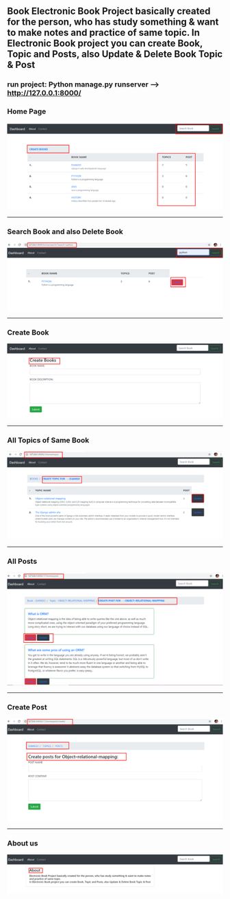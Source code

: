 ## Book Electronic Book Project basically created for the person, who has study something &amp; want to make notes and practice of same topic.             In Electronic Book project you can create Book, Topic and Posts, also Update &amp; Delete Book Topic &amp; Post


### run project: Python manage.py runserver -->  http://127.0.0.1:8000/

### Home Page

![](project_screenshot/home.png)

---------------------------------------------------------------------------------------------------------------------------------------------------------------

### Search Book and also Delete Book
![](project_screenshot/search_book.png)

-------------------------------------------------------------------------------------------------------------------------------------------------------------------

### Create Book
![](project_screenshot/create_book.png)

-------------------------------------------------------------------------------------------------------------------------------------------------------------------

### All Topics of Same Book
![](project_screenshot/topic.png)

-------------------------------------------------------------------------------------------------------------------------------------------------------------------


### All Posts
![](project_screenshot/post.png)

-------------------------------------------------------------------------------------------------------------------------------------------------------------------


### Create Post
![](project_screenshot/create_post.png)

-------------------------------------------------------------------------------------------------------------------------------------------------------------------

### About us
![](project_screenshot/about.png)
